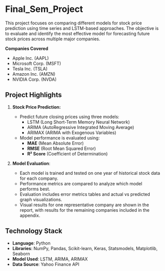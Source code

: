 # Final_Sem_Project

This project focuses on comparing different models for stock price prediction using time series and LSTM-based approaches. The objective is to evaluate and identify the most effective model for forecasting future stock prices across multiple major companies.

**Companies Covered**
- Apple Inc. (AAPL)
- Microsoft Corp. (MSFT)
- Tesla Inc. (TSLA)
- Amazon Inc. (AMZN)
- NVIDIA Corp. (NVDA)

## Project Highlights

1. **Stock Price Prediction:**
    - Predict future closing prices using three models:
        - LSTM (Long Short-Term Memory Neural Network)
        - ARIMA (AutoRegressive Integrated Moving Average)
        - ARIMAX (ARIMA with Exogenous Variables)
    - Model performance is evaluated using:
        - **MAE** (Mean Absolute Error)
        - **RMSE** (Root Mean Squared Error)
        - **R² Score** (Coefficient of Determination)

2. **Model Evaluation**:
    - Each model is trained and tested on one year of historical stock data for each company.
    - Performance metrics are compared to analyze which model performs best.
    - Evaluation includes error metrics tables and actual vs predicted graph visualizations.
    - Visual results for one representative company are shown in the report, with results for 
      the remaining companies included in the appendix.

## Technology Stack

- **Language**: Python
- **Libraries**: NumPy, Pandas, Scikit-learn, Keras, Statsmodels, Matplotlib, Seaborn
- **Model Used**: LSTM, ARIMA, ARIMAX
- **Data Source**: Yahoo Finance API 
